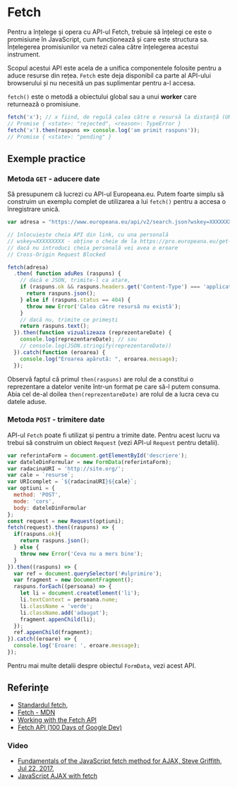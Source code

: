 # Fetch

Pentru a înțelege și opera cu API-ul Fetch, trebuie să înțelegi ce este o promisiune în JavaScript, cum funcționează și care este structura sa. Înțelegerea promisiunilor va netezi calea către înțelegerea acestui instrument.

Scopul acestui API este acela de a unifica componentele folosite pentru a aduce resurse din rețea. `Fetch` este deja disponibil ca parte al API-ului browserului și nu necesită un pas suplimentar pentru a-l accesa.

`fetch()` este o metodă a obiectului global sau a unui **worker** care returnează o promisiune.

```javascript
fetch('x'); // x fiind, de regulă calea către o resursă la distanță (URI)
// Promise { <state>: "rejected", <reason>: TypeError }
fetch('x').then(raspuns => console.log('am primit raspuns'));
// Promise { <state>: "pending" }
```

## Exemple practice

### Metoda `GET` - aducere date

Să presupunem că lucrezi cu API-ul Europeana.eu. Putem foarte simplu să construim un exemplu complet de utilizarea a lui `fetch()` pentru a accesa o înregistrare unică.

```javascript
var adresa = "https://www.europeana.eu/api/v2/search.json?wskey=XXXXXXXXX&query=The%20Fraternity%20between%20Romanian%20and%20French%20Army";

// înlocuiește cheia API din link, cu una personală
// wskey=XXXXXXXXX - obține o cheie de la https://pro.europeana.eu/get-api
// dacă nu introduci cheia personală vei avea o eroare
// Cross-Origin Request Blocked

fetch(adresa)
  .then( function aduRes (raspuns) {
    // dacă e JSON, trimite-l ca atare,
    if (raspuns.ok && raspuns.headers.get('Content-Type') === 'application/json') {
      return raspuns.json();
    } else if (raspuns.status == 404) {
      throw new Error('Calea către resursă nu există');
    }
    // dacă nu, trimite ce primești
    return raspuns.text();
  }).then(function vizualizeaza (reprezentareDate) {
    console.log(reprezentareDate); // sau
    // console.log(JSON.stringify(reprezentareDate))
  }).catch(function (eroarea) {
    console.log("Eroarea apărută: ", eroarea.message);
  });
```

Observă faptul că primul `then(raspuns)` are rolul de a constitui o reprezentare a datelor venite într-un format pe care să-l putem consuma. Abia cel de-al doilea `then(reprezentareDate)` are rolul de a lucra ceva cu datele aduse.

### Metoda `POST` - trimitere date

API-ul `Fetch` poate fi utilizat și pentru a trimite date. Pentru acest lucru va trebui să construim un obiect `Request` (vezi API-ul `Request` pentru detalii).

```javascript
var referintaForm = document.getElementById('descriere');
var dateleDinFormular = new FormData(referintaForm);
var radacinaURI = 'http://site.org/';
var cale = `resurse`;
var URIcomplet = `${radacinaURI}${cale}`;
var optiuni = {
  method: 'POST',
  mode: 'cors',
  body: dateleDinFormular
};
const request = new Request(optiuni);
fetch(request).then((raspuns) => {
  if(raspuns.ok){
    return raspuns.json();
  } else {
    throw new Error('Ceva nu a mers bine');
  }
}).then((raspuns) => {
  var ref = document.querySelector('#ulprimire');
  var fragment = new DocumentFragment();
  raspuns.forEach((persoana) => {
    let li = document.createElement('li');
    li.textContext = persoana.nume;
    li.className = 'verde';
    li.className.add('adaugat');
    fragment.appenChild(li);
  });
  ref.appenChild(fragment);
}).catch((eroare) => {
  console.log('Eroare: ', eroare.message);
});
```

Pentru mai multe detalii despre obiectul `FormData`, vezi acest API.

## Referințe

-   [Standardul fetch](https://fetch.spec.whatwg.org/),
-   [Fetch - MDN](https://developer.mozilla.org/en-US/docs/Web/API/Fetch_API)
-   [Working with the Fetch API](https://developers.google.com/web/ilt/pwa/working-with-the-fetch-api)
-   [Fetch API (100 Days of Google Dev)](https://www.youtube.com/watch?v=g6-ZwZmRncs)

### Video

- [Fundamentals of the JavaScript fetch method for AJAX, Steve Griffith, Jul 22, 2017](https://www.youtube.com/watch?v=_5yhmkDQqIQ),
- [JavaScript AJAX with fetch](https://www.youtube.com/playlist?list=PLyuRouwmQCjkWu63mHksI9EA4fN-vwGs7)
